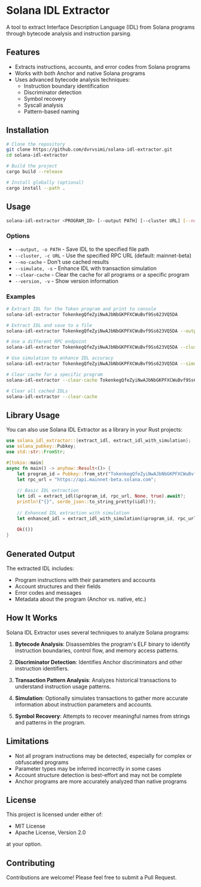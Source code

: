 # Solana IDL Extractor

A tool to extract Interface Description Language (IDL) from Solana programs through bytecode analysis and instruction parsing.

## Features

- Extracts instructions, accounts, and error codes from Solana programs
- Works with both Anchor and native Solana programs
- Uses advanced bytecode analysis techniques:
  - Instruction boundary identification
  - Discriminator detection
  - Symbol recovery
  - Syscall analysis
  - Pattern-based naming

## Installation

```bash
# Clone the repository
git clone https://github.com/dvrvsimi/solana-idl-extractor.git
cd solana-idl-extractor

# Build the project
cargo build --release

# Install globally (optional)
cargo install --path .
```

## Usage

```bash
solana-idl-extractor <PROGRAM_ID> [--output PATH] [--cluster URL] [--no-cache] [--simulate]
```

### Options

- `--output, -o PATH` - Save IDL to the specified file path
- `--cluster, -c URL` - Use the specified RPC URL (default: mainnet-beta)
- `--no-cache` - Don't use cached results
- `--simulate, -s` - Enhance IDL with transaction simulation
- `--clear-cache` - Clear the cache for all programs or a specific program
- `--version, -v` - Show version information

### Examples

```bash
# Extract IDL for the Token program and print to console
solana-idl-extractor TokenkegQfeZyiNwAJbNbGKPFXCWuBvf9Ss623VQ5DA

# Extract IDL and save to a file
solana-idl-extractor TokenkegQfeZyiNwAJbNbGKPFXCWuBvf9Ss623VQ5DA --output token_idl.json

# Use a different RPC endpoint
solana-idl-extractor TokenkegQfeZyiNwAJbNbGKPFXCWuBvf9Ss623VQ5DA --cluster https://api.devnet.solana.com

# Use simulation to enhance IDL accuracy
solana-idl-extractor TokenkegQfeZyiNwAJbNbGKPFXCWuBvf9Ss623VQ5DA --simulate

# Clear cache for a specific program
solana-idl-extractor --clear-cache TokenkegQfeZyiNwAJbNbGKPFXCWuBvf9Ss623VQ5DA

# Clear all cached IDLs
solana-idl-extractor --clear-cache
```

## Library Usage

You can also use Solana IDL Extractor as a library in your Rust projects:

```rust
use solana_idl_extractor::{extract_idl, extract_idl_with_simulation};
use solana_pubkey::Pubkey;
use std::str::FromStr;

#[tokio::main]
async fn main() -> anyhow::Result<()> {
    let program_id = Pubkey::from_str("TokenkegQfeZyiNwAJbNbGKPFXCWuBvf9Ss623VQ5DA")?;
    let rpc_url = "https://api.mainnet-beta.solana.com";
    
    // Basic IDL extraction
    let idl = extract_idl(&program_id, rpc_url, None, true).await?;
    println!("{}", serde_json::to_string_pretty(&idl)?);
    
    // Enhanced IDL extraction with simulation
    let enhanced_idl = extract_idl_with_simulation(&program_id, rpc_url, None, true).await?;
    
    Ok(())
}
```

## Generated Output

The extracted IDL includes:

- Program instructions with their parameters and accounts
- Account structures and their fields
- Error codes and messages
- Metadata about the program (Anchor vs. native, etc.)

## How It Works

Solana IDL Extractor uses several techniques to analyze Solana programs:

1. **Bytecode Analysis**: Disassembles the program's ELF binary to identify instruction boundaries, control flow, and memory access patterns.

2. **Discriminator Detection**: Identifies Anchor discriminators and other instruction identifiers.

3. **Transaction Pattern Analysis**: Analyzes historical transactions to understand instruction usage patterns.

4. **Simulation**: Optionally simulates transactions to gather more accurate information about instruction parameters and accounts.

5. **Symbol Recovery**: Attempts to recover meaningful names from strings and patterns in the program.

## Limitations

- Not all program instructions may be detected, especially for complex or obfuscated programs
- Parameter types may be inferred incorrectly in some cases
- Account structure detection is best-effort and may not be complete
- Anchor programs are more accurately analyzed than native programs

## License

This project is licensed under either of:

- MIT License
- Apache License, Version 2.0

at your option.

## Contributing

Contributions are welcome! Please feel free to submit a Pull Request.
